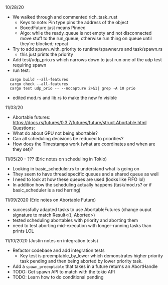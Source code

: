 10/28/20

- We walked through and commented rich_task_rust
  - Keys to note: Pin type pins the address of the object
  - BoxedFuture just means Pinned
  - Algo: while the ready_queue is not empty and not disconnected move stuff to
    the run_queue; otherwise run thing on queue until they're blocked; repeat
- Try to add spawn_with_priority to runtime/spawner.rs and task/spawn.rs
  - this just prints the priority
- Add test/udp_prio.rs which narrows down to just run one of the udp test
  requiring spawn
- run test: 
``` 
  cargo build --all-features
  cargo check --all-features
  cargo test udp_prio -- --nocapture 2>&1| grep -A 10 prio
```
- edited mod.rs and lib.rs to make the new fn visible 

11/03/20

- Abortable futures: https://docs.rs/futures/0.3.7/futures/future/struct.Abortable.html
Questions: 
- What do about GPU not being abortable?
- Can all scheduling decisions be reduced to priorities?
- How does the Timestamps work (what are coordinates and when are they set)?

11/05/20 - ??? (Eric notes on scheduling in Tokio)
- Looking in basic_scheduler.rs to understand what is going on
- They seem to have thread specific queues and a shared queue as well
- I need to look at how these queues are used (looks like FIFO lol)
- In addition how the scheduling actually happens (task/mod.rs? or if basic_scheduler is a red herring)

11/09/2020 (Eric notes on Abortable Future)
- successfully adapted tasks to use AbortableFutures (change ouput signature to match Result<(), Aborted>)
- tested scheduling abortables with priority and aborting them
- need to test aborting mid-execution with longer-running tasks than prints LOL

11/10/2020 (Justin notes on integration tests)
- Refactor codebase and add integration tests
  - Key test is preemptable_by_lower which demonstrates higher priority task
    pending and then being aborted by lower priority task.
- Add a `spawn_preemptable` that takes in a future returns an AbortHandle
- TODO: Get spawn API to match with the tokio API
- TODO: Learn how to do conditional pending
